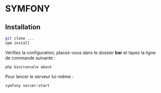 # SYMFONY

## Installation 
```bash
git clone ...
npm install
```

Vérifiez la configuration, placez-vous dans le dossier **bar** et tapez la ligne de commande suivante :
```bash
php bin/console about
```

Pour lancer le serveur lui-même :
```bash
symfony server:start
```